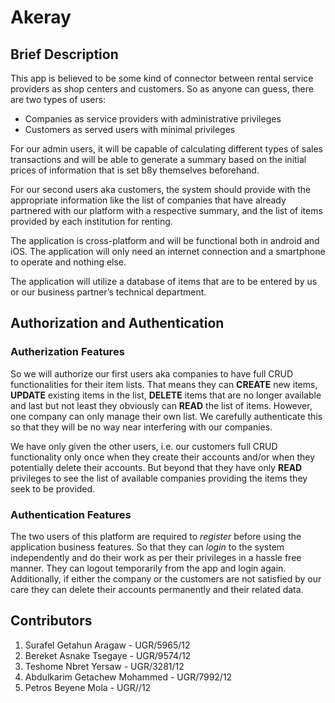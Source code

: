 # Akeray
## Brief Description
This app is believed to be some kind of connector between rental service providers as shop centers and customers. So as anyone can guess, there are two types of users:
* Companies as service providers with administrative privileges
* Customers as served users with minimal privileges    

For our admin users, it will be capable of calculating different types of sales transactions and will be able to generate a summary based on the initial prices of information that is set b8y themselves beforehand.

For our second users aka customers, the system should provide with the appropriate information like the list of companies that have already partnered with our platform with a respective summary, and the list of items provided by each institution for renting.

The application is cross-platform and will be functional both in android and iOS. The application will only need an internet connection and a smartphone to operate and nothing else.

The application will utilize a database of items that are to be entered by us or our business partner’s technical department.

## Authorization and Authentication

### Autherization Features

So we will authorize our first users aka companies to have full CRUD functionalities for their item lists. That means they can **CREATE** new items, **UPDATE** existing items in the list, **DELETE** items that are no longer available and last but not least they obviously can **READ** the list of items. However, one company can only manage their own list. We carefully authenticate this so that they will be no way near interfering with our companies.

We have only given the other users, i.e. our customers full CRUD functionality only once when they create their accounts and/or when they potentially delete their accounts. But beyond that they have only **READ** privileges to see the list of available companies providing the items they seek to be provided.

### Authentication Features

The two users of this platform are required to *register* before using the application business features. So that they can *login* to the system independently and do their work as per their privileges in a hassle free manner. They can logout temporarily from the app and login again. Additionally, if either the company or the customers are not satisfied by our care they can delete their accounts permanently and their related data.

## Contributors
1. Surafel Getahun Aragaw - UGR/5965/12
2. Bereket Asnake Tsegaye - UGR/9574/12
3. Teshome Nbret Yersaw - UGR/3281/12
4. Abdulkarim Getachew Mohammed - UGR/7992/12
5. Petros Beyene Mola - UGR//12
